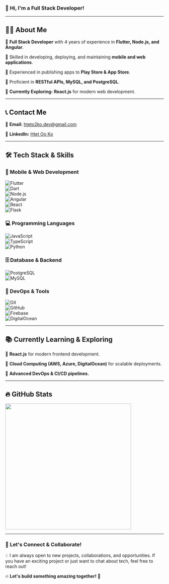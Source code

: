 ### 🚀 **Hi, I'm a Full Stack Developer!**  

---

## 👨‍💻 About Me

🔹 **Full Stack Developer** with 4 years of experience in **Flutter, Node.js, and Angular**.

🔹 Skilled in developing, deploying, and maintaining **mobile and web applications**.

🔹 Experienced in publishing apps to **Play Store & App Store**.

🔹 Proficient in **RESTful APIs, MySQL, and PostgreSQL**.

🔹 **Currently Exploring:** **React.js** for modern web development.

---

## 📞 **Contact Me**

📧 **Email:** [hteto2ko.dev@gmail.com](mailto:hteto2ko.dev@gmail.com)

💼 **LinkedIn:** [Htet Oo Ko](https://www.linkedin.com/in/htet-oo-ko/)


---

## 🛠️ **Tech Stack & Skills**

### **📱 Mobile & Web Development**

![Flutter](https://img.shields.io/badge/Flutter-02569B?style=for-the-badge&logo=flutter&logoColor=white)  
![Dart](https://img.shields.io/badge/Dart-0175C2?style=for-the-badge&logo=dart&logoColor=white)  
![Node.js](https://img.shields.io/badge/Node.js-339933?style=for-the-badge&logo=nodedotjs&logoColor=white)  
![Angular](https://img.shields.io/badge/Angular-DD0031?style=for-the-badge&logo=angular&logoColor=white)  
![React](https://img.shields.io/badge/React-61DAFB?style=for-the-badge&logo=react&logoColor=black)  
![Flask](https://img.shields.io/badge/Flask-000000?style=for-the-badge&logo=flask&logoColor=white)

### **💻 Programming Languages**

![JavaScript](https://img.shields.io/badge/JavaScript-F7DF1E?style=for-the-badge&logo=javascript&logoColor=black)  
![TypeScript](https://img.shields.io/badge/TypeScript-3178C6?style=for-the-badge&logo=typescript&logoColor=white)  
![Python](https://img.shields.io/badge/Python-3776AB?style=for-the-badge&logo=python&logoColor=white)

### **🗄️ Database & Backend**

![PostgreSQL](https://img.shields.io/badge/PostgreSQL-4169E1?style=for-the-badge&logo=postgresql&logoColor=white)  
![MySQL](https://img.shields.io/badge/MySQL-4479A1?style=for-the-badge&logo=mysql&logoColor=white)

### **🚀 DevOps & Tools**

![Git](https://img.shields.io/badge/Git-F05032?style=for-the-badge&logo=git&logoColor=white)  
![GitHub](https://img.shields.io/badge/GitHub-181717?style=for-the-badge&logo=github&logoColor=white)  
![Firebase](https://img.shields.io/badge/Firebase-FFCA28?style=for-the-badge&logo=firebase&logoColor=black)  
![DigitalOcean](https://img.shields.io/badge/DigitalOcean-0080FF?style=for-the-badge&logo=digitalocean&logoColor=white)

---

## 📚 **Currently Learning & Exploring**

🔹 **React.js** for modern frontend development.

🔹 **Cloud Computing (AWS, Azure, DigitalOcean)** for scalable deployments.

🔹 **Advanced DevOps & CI/CD pipelines.**

---

## 🔥 **GitHub Stats**

<p align="left">
  <img src="https://github-readme-stats.vercel.app/api?username=hteto2ko&show_icons=true&theme=radical" width="400px"/>
</p>

---

### 🎯 **Let's Connect & Collaborate!**

💡 I am always open to new projects, collaborations, and opportunities. If you have an exciting project or just want to chat about tech, feel free to reach out!

🔥 **Let's build something amazing together!** 🚀
